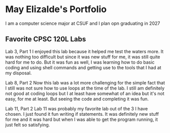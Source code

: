  
 # May Elizalde's Portfolio

 I am a computer science major at CSUF and I plan opn graduating in 2027

 ## Favorite CPSC 120L Labs

Lab 3, Part 1
I enjoyed this lab because it helped me test the waters more. It was nothing too difficult but since it was new stuff for me, it was still quite hard for me to do. But it was fun as well, I was learning how to do basic coding and using shell commands and getting use to the tools that I had at my disposal. 

Lab 8, Part 2
Now this lab was a lot more challenging for the simple fact that I still was not sure how to use loops at the time of the lab. I still am definitely not good at coding loops but I at least have somewhat of an idea but it's not easy, for me at least. But seeing the code and completing it was fun.

Lab 11, Part 2
Lab 11 was probably my favorite lab out of the 3 I have chosen. I just found it fun writing if statements. It was definitely new stuff for me and it was hard but when I was able to get the program running, it just felt so satisfying.
